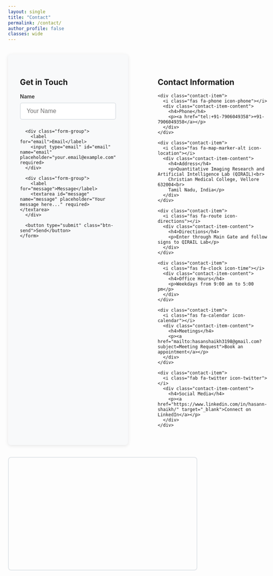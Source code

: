 ```yaml
---
layout: single
title: "Contact"
permalink: /contact/
author_profile: false
classes: wide
---
```


<style>
.contact-container {
  display: grid;
  grid-template-columns: 1fr 1fr;
  gap: 3rem;
  margin: 2rem 0;
}

@media (max-width: 768px) {
  .contact-container {
    grid-template-columns: 1fr;
    gap: 2rem;
  }
}

.contact-form {
  background: #f8f9fa;
  padding: 2rem;
  border-radius: 8px;
  box-shadow: 0 2px 10px rgba(0,0,0,0.1);
}

.contact-info {
  padding: 2rem;
}

.form-group {
  margin-bottom: 1.5rem;
}

.form-group label {
  display: block;
  margin-bottom: 0.5rem;
  font-weight: 600;
  color: #333;
}

.form-group input,
.form-group textarea {
  width: 100%;
  padding: 12px 16px;
  border: 2px solid #e1e5e9;
  border-radius: 6px;
  font-size: 16px;
  transition: border-color 0.3s ease;
  box-sizing: border-box;
}

.form-group input:focus,
.form-group textarea:focus {
  outline: none;
  border-color: #007bff;
}

.form-group textarea {
  height: 120px;
  resize: vertical;
}

.btn-send {
  background: #dc3545;
  color: white;
  padding: 12px 24px;
  border: none;
  border-radius: 6px;
  font-size: 16px;
  cursor: pointer;
  transition: background-color 0.3s ease;
}

.btn-send:hover {
  background: #c82333;
}

.contact-item {
  display: flex;
  align-items: center;
  margin: 1.5rem 0;
  padding: 1rem;
  background: white;
  border-radius: 8px;
  box-shadow: 0 2px 5px rgba(0,0,0,0.1);
}

.contact-item i {
  font-size: 1.5rem;
  margin-right: 1rem;
  width: 40px;
  text-align: center;
}

.contact-item .icon-phone { color: #28a745; }
.contact-item .icon-location { color: #6f42c1; }
.contact-item .icon-directions { color: #fd7e14; }
.contact-item .icon-time { color: #17a2b8; }
.contact-item .icon-calendar { color: #dc3545; }
.contact-item .icon-twitter { color: #1da1f2; }

.contact-item-content h4 {
  margin: 0 0 0.25rem 0;
  font-size: 1.1rem;
}

.contact-item-content p {
  margin: 0;
  color: #6c757d;
  font-size: 0.95rem;
}

.contact-item a {
  color: #dc3545;
  text-decoration: none;
  font-weight: 500;
}

.contact-item a:hover {
  text-decoration: underline;
}

#map {
  height: 300px;
  width: 100%;
  border-radius: 8px;
  margin-top: 2rem;
  border: 2px solid #e1e5e9;
}
</style>

<div class="contact-container">
  <div class="contact-form">
    <h2>Get in Touch</h2>
    <form action="https://formspree.io/f/mdklyaqp" method="POST">
      <div class="form-group">
        <label for="name">Name</label>
        <input type="text" id="name" name="name" placeholder="Your Name" required>
      </div>
      
      <div class="form-group">
        <label for="email">Email</label>
        <input type="email" id="email" name="email" placeholder="your.email@example.com" required>
      </div>
      
      <div class="form-group">
        <label for="message">Message</label>
        <textarea id="message" name="message" placeholder="Your message here..." required></textarea>
      </div>
      
      <button type="submit" class="btn-send">Send</button>
    </form>
  </div>
  
  <div class="contact-info">
    <h2>Contact Information</h2>
    
    <div class="contact-item">
      <i class="fas fa-phone icon-phone"></i>
      <div class="contact-item-content">
        <h4>Phone</h4>
        <p><a href="tel:+91-7906049358">+91-7906049358</a></p>
      </div>
    </div>
    
    <div class="contact-item">
      <i class="fas fa-map-marker-alt icon-location"></i>
      <div class="contact-item-content">
        <h4>Address</h4>
        <p>Quantitative Imaging Research and Artificial Intelligence Lab (QIRAIL)<br>
        Christian Medical College, Vellore 632004<br>
        Tamil Nadu, India</p>
      </div>
    </div>
    
    <div class="contact-item">
      <i class="fas fa-route icon-directions"></i>
      <div class="contact-item-content">
        <h4>Directions</h4>
        <p>Enter through Main Gate and follow signs to QIRAIL Lab</p>
      </div>
    </div>
    
    <div class="contact-item">
      <i class="fas fa-clock icon-time"></i>
      <div class="contact-item-content">
        <h4>Office Hours</h4>
        <p>Weekdays from 9:00 am to 5:00 pm</p>
      </div>
    </div>
    
    <div class="contact-item">
      <i class="fas fa-calendar icon-calendar"></i>
      <div class="contact-item-content">
        <h4>Meetings</h4>
        <p><a href="mailto:hasanshaikh3198@gmail.com?subject=Meeting Request">Book an appointment</a></p>
      </div>
    </div>
    
    <div class="contact-item">
      <i class="fab fa-twitter icon-twitter"></i>
      <div class="contact-item-content">
        <h4>Social Media</h4>
        <p><a href="https://www.linkedin.com/in/hasann-shaikh/" target="_blank">Connect on LinkedIn</a></p>
      </div>
    </div>
  </div>
</div>

<!-- Map Container -->
<div id="map"></div>

<!-- Leaflet CSS and JS -->
<link rel="stylesheet" href="https://unpkg.com/leaflet@1.9.4/dist/leaflet.css" />
<script src="https://unpkg.com/leaflet@1.9.4/dist/leaflet.js"></script>

<script>
// Initialize the map
var map = L.map('map').setView([12.9249, 79.1382], 15); // CMC Vellore coordinates

// Add OpenStreetMap tiles
L.tileLayer('https://{s}.tile.openstreetmap.org/{z}/{x}/{y}.png', {
    attribution: '© <a href="https://www.openstreetmap.org/copyright">OpenStreetMap</a> contributors'
}).addTo(map);

// Add a marker for CMC Vellore
var marker = L.marker([12.9249, 79.1382]).addTo(map);
marker.bindPopup('<b>Christian Medical College, Vellore</b><br>QIRAIL Lab<br>Vellore, Tamil Nadu 632004').openPopup();

// Add a circle to show the general area
var circle = L.circle([12.9249, 79.1382], {
    color: 'red',
    fillColor: '#f03',
    fillOpacity: 0.1,
    radius: 500
}).addTo(map);
</script>

